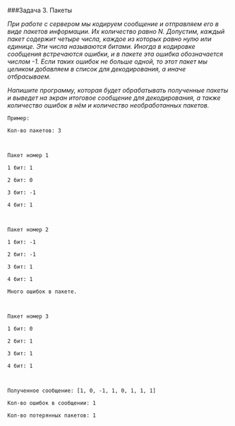 ###Задача 3. Пакеты

_При работе с сервером мы кодируем сообщение и отправляем его в виде пакетов информации. Их количество равно N. Допустим, каждый пакет содержит четыре числа, каждое из которых равно нулю или единице. Эти числа называются битами. Иногда в кодировке сообщения встречаются ошибки, и в пакете эта ошибка обозначается числом -1. Если таких ошибок не больше одной, то этот пакет мы целиком добавляем в список для декодирования, а иначе отбрасываем._ 

_Напишите программу, которая будет обрабатывать полученные пакеты и выведет на экран итоговое сообщение для декодирования, а также количество ошибок в нём и количество необработанных пакетов._ 


```
Пример:

Кол-во пакетов: 3



Пакет номер 1

1 бит: 1

2 бит: 0

3 бит: -1

4 бит: 1



Пакет номер 2

1 бит: -1

2 бит: -1

3 бит: 1

4 бит: 1

Много ошибок в пакете.



Пакет номер 3

1 бит: 0

2 бит: 1

3 бит: 1

4 бит: 1



Полученное сообщение: [1, 0, -1, 1, 0, 1, 1, 1]

Кол-во ошибок в сообщении: 1

Кол-во потерянных пакетов: 1
```